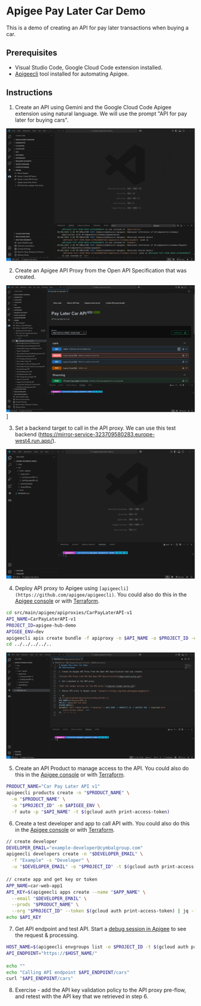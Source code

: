 # Apigee Pay Later Car Demo
This is a demo of creating an API for pay later transactions when buying a car.

## Prerequisites
- Visual Studio Code, Google Cloud Code extension installed.
- [Apigeecli](https://github.com/apigee/apigeecli) tool installed for automating Apigee.

## Instructions

1. Create an API using Gemini and the Google Cloud Code Apigee extension using natural language. We will use the prompt "API for pay later for buying cars".

![Create API with Gemini, Apigee and Google Cloud Code](/img/create-api.gif)

2. Create an Apigee API Proxy from the Open API Specification that was created.

![Create API Proxy from API Hub Open API Specification](/img/create-proxy.gif)]

3. Set a backend target to call in the API proxy. We can use this test backend (https://mirror-service-323709580283.europe-west4.run.app/).

![Set the target service for the API proxy.](/img/set-target-server.gif)

4. Deploy API proxy to Apigee using `[apigeecli](https://github.com/apigee/apigeecli)`. You could also do this in the [Apigee console](https://console.cloud.google.com/apigee/proxies) or with [Terraform](https://github.com/apigee/terraform-modules).

```sh
cd src/main/apigee/apiproxies/CarPayLaterAPI-v1
API_NAME=CarPayLaterAPI-v1
PROJECT_ID=apigee-hub-demo
APIGEE_ENV=dev
apigeecli apis create bundle -f apiproxy -n $API_NAME -o $PROJECT_ID -e $APIGEE_ENV -t $(gcloud auth print-access-token) --ovr
cd ../../../../..
```

![Deploy Apigee API proxy](/img/deploy-api.gif)

5. Create an API Product to manage access to the API. You could also do this in the [Apigee console](https://console.cloud.google.com/apigee/apiproducts) or with [Terraform](https://github.com/apigee/terraform-modules).

```sh
PRODUCT_NAME="Car Pay Later API v1"
apigeecli products create -n "$PRODUCT_NAME" \
  -m "$PRODUCT_NAME" \
  -o "$PROJECT_ID" -e $APIGEE_ENV \
  -f auto -p "$API_NAME" -t $(gcloud auth print-access-token)
```

6. Create a test developer and app to call API with. You could also do this in the [Apigee console](https://console.cloud.google.com/apigee/developers) or with [Terraform](https://github.com/apigee/terraform-modules).

```sh
// create developer
DEVELOPER_EMAIL="example-developer@cymbalgroup.com"
apigeecli developers create -n "$DEVELOPER_EMAIL" \
  -f "Example" -s "Developer" \
  -u "$DEVELOPER_EMAIL" -o "$PROJECT_ID" -t $(gcloud auth print-access-token)

// create app and get key or token
APP_NAME=car-web-app1
API_KEY=$(apigeecli apps create --name "$APP_NAME" \
  --email "$DEVELOPER_EMAIL" \
  --prods "$PRODUCT_NAME" \
  --org "$PROJECT_ID" --token $(gcloud auth print-access-token) | jq --raw-output '.credentials[0].consumerKey')
echo $API_KEY
```

7. Get API endpoint and test API. Start a [debug session in Apigee](https://console.cloud.google.com/apigee/proxies/CarPayLaterAPI-v1/debug) to see the request & processing.

```sh
HOST_NAME=$(apigeecli envgroups list -o $PROJECT_ID -t $(gcloud auth print-access-token) | jq --raw-output '.environmentGroups[] | select(.name == '\""$APIGEE_ENV\""') | .hostnames[0]')
API_ENDPOINT="https://$HOST_NAME/"

echo ""
echo "Calling API endpoint $API_ENDPOINT/cars"
curl "$API_ENDPOINT/cars"
```

8. Exercise - add the API key validation policy to the API proxy pre-flow, and retest with the API key that we retrieved in step 6.